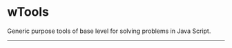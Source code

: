 # wTools

Generic purpose tools of base level for solving problems in Java Script.

_ _ _ _ _ _








































